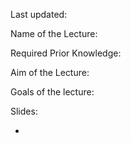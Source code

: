 Last updated:

Name of the Lecture:

Required Prior Knowledge:

Aim of the Lecture:

Goals of the lecture:

Slides:

* 


